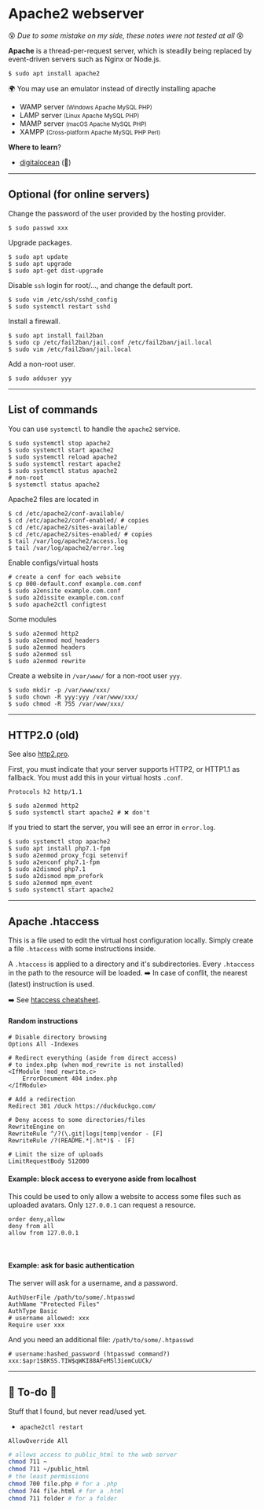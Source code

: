 # Apache2 webserver

😵 *Due to some mistake on my side, these notes were not tested at all* 😵

<div class="row row-cols-md-2"><div>

**Apache** is a thread-per-request server, which is steadily being replaced by event-driven servers such as Nginx or Node.js.

```
$ sudo apt install apache2
```
</div><div>

🌍 You may use an emulator instead of directly installing apache

* WAMP server <small>(Windows Apache MySQL PHP)</small>
* LAMP server <small>(Linux Apache MySQL PHP)</small>
* MAMP server <small>(macOS Apache MySQL PHP)</small>
* XAMPP <small>(Cross-platform Apache MySQL PHP Perl)</small>

**Where to learn**?

* [digitalocean](https://www.digitalocean.com/community/tags/apache) (🤗)
</div></div>

<hr class="sep-both">

## Optional (for online servers)

<div class="row row-cols-md-2"><div>

Change the password of the user provided by the hosting provider.

```
$ sudo passwd xxx
```

Upgrade packages.

```
$ sudo apt update
$ sudo apt upgrade
$ sudo apt-get dist-upgrade
```

Disable `ssh` login for root/..., and change the default port.

```
$ sudo vim /etc/ssh/sshd_config
$ sudo systemctl restart sshd
```
</div><div>

Install a firewall.

```
$ sudo apt install fail2ban
$ sudo cp /etc/fail2ban/jail.conf /etc/fail2ban/jail.local
$ sudo vim /etc/fail2ban/jail.local
```

Add a non-root user.

```
$ sudo adduser yyy
```
</div></div>

<hr class="sep-both">

## List of commands

<div class="row row-cols-md-2"><div>

You can use `systemctl` to handle the `apache2` service.

```
$ sudo systemctl stop apache2
$ sudo systemctl start apache2
$ sudo systemctl reload apache2
$ sudo systemctl restart apache2
$ sudo systemctl status apache2
# non-root
$ systemctl status apache2
```

Apache2 files are located in

```
$ cd /etc/apache2/conf-available/
$ cd /etc/apache2/conf-enabled/ # copies
$ cd /etc/apache2/sites-available/
$ cd /etc/apache2/sites-enabled/ # copies
$ tail /var/log/apache2/access.log
$ tail /var/log/apache2/error.log
```
</div><div>

Enable configs/virtual hosts

```
# create a conf for each website
$ cp 000-default.conf example.com.conf
$ sudo a2ensite example.com.conf
$ sudo a2dissite example.com.conf
$ sudo apache2ctl configtest
```

Some modules

```
$ sudo a2enmod http2
$ sudo a2enmod mod_headers
$ sudo a2enmod headers
$ sudo a2enmod ssl
$ sudo a2enmod rewrite
```

Create a website in `/var/www/` for a non-root user `yyy`.

```
$ sudo mkdir -p /var/www/xxx/
$ sudo chown -R yyy:yyy /var/www/xxx/
$ sudo chmod -R 755 /var/www/xxx/
```
</div></div>

<hr class="sep-both">

## HTTP2.0 (old)

<div class="row row-cols-md-2"><div>

See also [http2.pro](https://http2.pro/doc/Apache).

First, you must indicate that your server supports HTTP2, or HTTP1.1 as fallback. You must add this in your virtual hosts `.conf`.

```apacheconf
Protocols h2 http/1.1
```

```
$ sudo a2enmod http2
$ sudo systemctl start apache2 # ❌ don't
```
</div><div>

If you tried to start the server, you will see an error in `error.log`.

```
$ sudo systemctl stop apache2
$ sudo apt install php7.1-fpm
$ sudo a2enmod proxy_fcgi setenvif
$ sudo a2enconf php7.1-fpm
$ sudo a2dismod php7.1
$ sudo a2dismod mpm_prefork
$ sudo a2enmod mpm_event
$ sudo systemctl start apache2
```
</div></div>

<hr class="sep-both">

## Apache .htaccess

<div class="row row-cols-md-2"><div>

This is a file used to edit the virtual host configuration locally. Simply create a file `.htaccess` with some instructions inside.

A `.htaccess` is applied to a directory and it's subdirectories. Every `.htaccess` in the path to the resource will be loaded. ➡️ In case of conflit, the nearest (latest) instruction is used.

➡️ See [htaccess cheatsheet](https://htaccesscheatsheet.com/).

#### Random instructions

<p></p>

```apacheconf
# Disable directory browsing
Options All -Indexes

# Redirect everything (aside from direct access)
# to index.php (when mod_rewrite is not installed)
<IfModule !mod_rewrite.c>
	ErrorDocument 404 index.php
</IfModule>

# Add a redirection
Redirect 301 /duck https://duckduckgo.com/

# Deny access to some directories/files
RewriteEngine on
RewriteRule ^/?(\.git|logs|temp|vendor - [F]
RewriteRule /?(README.*|.ht*)$ - [F]

# Limit the size of uploads
LimitRequestBody 512000
```
</div><div>

#### Example: block access to everyone aside from localhost

This could be used to only allow a website to access some files such as uploaded avatars. Only `127.0.0.1` can request a resource.

```apacheconf
order deny,allow
deny from all
allow from 127.0.0.1
```

<br>

#### Example: ask for basic authentication

The server will ask for a username, and a password.

```apacheconf
AuthUserFile /path/to/some/.htpasswd
AuthName "Protected Files"
AuthType Basic
# username allowed: xxx
Require user xxx
```

And you need an additional file: `/path/to/some/.htpasswd`

```apacheconf
# username:hashed_password (htpasswd command?)
xxx:$apr1$8KSS.TIW$qWKI88AFeMSl3iemCuUCk/
```
</div></div>

<hr class="sep-both">

## 👻 To-do 👻

Stuff that I found, but never read/used yet.

<div class="row row-cols-md-2"><div>

* `apache2ctl restart`

```apacheconf
AllowOverride All
```
</div><div>

```bash
# allows access to public_html to the web server
chmod 711 ~
chmod 711 ~/public_html
# the least permissions
chmod 700 file.php # for a .php
chmod 744 file.html # for a .html
chmod 711 folder # for a folder
```

</div></div>